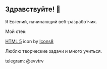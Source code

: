 ## Здравствуйте! 👋

Я Евгений, начинающий веб-разработчик.

Мой стек:

<a target="_blank" href="https://icons8.com/icon/101353/html-5">HTML 5</a> icon by <a target="_blank" href="https://icons8.com">Icons8</a>

Люблю творческие задачи и много учиться.

telegram: @evvtrv
